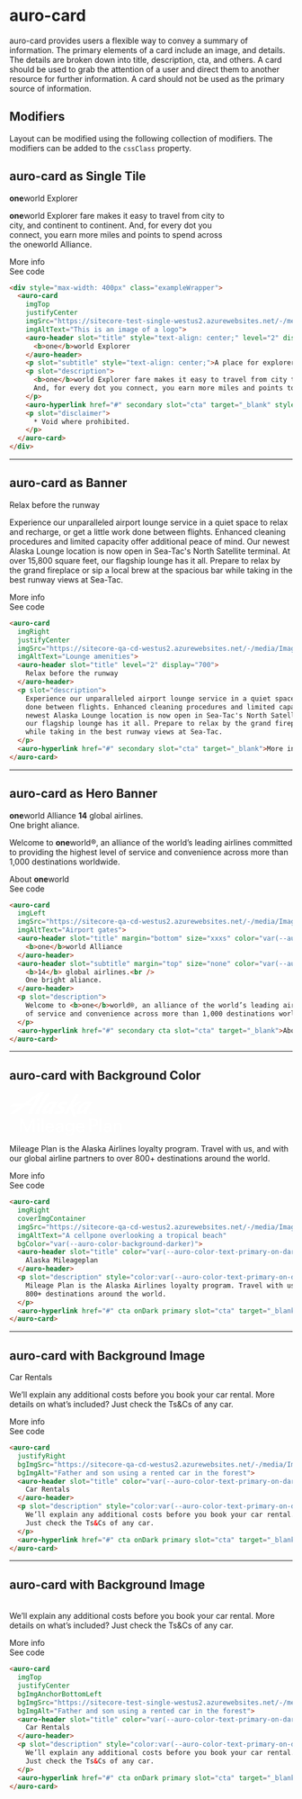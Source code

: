 # auro-card

auro-card provides users a flexible way to convey a summary of information. The primary elements of a card include an
image, and details. The details are broken down into title, description, cta, and others. A card should be used to
grab the attention of a user and direct them to another resource for further information. A card should not be used
as the primary source of information.

## Modifiers
Layout can be modified using the following collection of modifiers.  The modifiers can be added to the `cssClass`
property.

## auro-card as Single Tile

<div style="max-width: 400px" class="exampleWrapper">
  <auro-card
    imgTop
    justifyCenter
    imgSrc="https://sitecore-test-single-westus2.azurewebsites.net/-/media/Images/pages/examples/blue.png"
    imgAltText="This is an image of a logo">
    <auro-header slot="title" style="text-align: center;" level="2" display="600">
      <b>one</b>world Explorer
    </auro-header>
    <p slot="description">
      <b>one</b>world Explorer fare makes it easy to travel from city to city, and continent to continent.
      And, for every dot you connect, you earn more miles and points to spend across the oneworld Alliance.
    </p>
    <auro-hyperlink href="#" secondary slot="cta" target="_blank" style="text-align: center;">More info</auro-hyperlink>
  </auro-card>
</div>
  
<auro-accordion lowProfile justifyRight>
<span slot="trigger">See code</span>

```html
<div style="max-width: 400px" class="exampleWrapper">
  <auro-card
    imgTop
    justifyCenter
    imgSrc="https://sitecore-test-single-westus2.azurewebsites.net/-/media/Images/pages/examples/blue.png"
    imgAltText="This is an image of a logo">
    <auro-header slot="title" style="text-align: center;" level="2" display="600">
      <b>one</b>world Explorer
    </auro-header>
    <p slot="subtitle" style="text-align: center;">A place for explorers</p>
    <p slot="description">
      <b>one</b>world Explorer fare makes it easy to travel from city to city, and continent to continent.
      And, for every dot you connect, you earn more miles and points to spend across the oneworld Alliance.
    </p>
    <auro-hyperlink href="#" secondary slot="cta" target="_blank" style="text-align: center;">More info</auro-hyperlink>
    <p slot="disclaimer">
      * Void where prohibited.
    </p>
  </auro-card>
</div>
```

</auro-accordion>

<hr />

## auro-card as Banner

<div class="exampleWrapper">
  <auro-card
    imgRight
    justifyCenter
    imgSrc="https://sitecore-qa-cd-westus2.azurewebsites.net/-/media/Images/pages/examples/lounge.png"
    imgAltText="Lounge amenities"
    padding="0 40px 0 0 ">
    <auro-header slot="title" level="2" display="700">
      Relax before the runway
    </auro-header>
    <p slot="description">
      Experience our unparalleled airport lounge service in a quiet space to relax and recharge, or get a little work
      done between flights. Enhanced cleaning procedures and limited capacity offer additional peace of mind. Our
      newest Alaska Lounge location is now open in Sea-Tac's North Satellite terminal. At over 15,800 square feet,
      our flagship lounge has it all. Prepare to relax by the grand fireplace or sip a local brew at the spacious bar
      while taking in the best runway views at Sea-Tac.
    </p>
    <auro-hyperlink href="#" secondary slot="cta" target="_blank">More info</auro-hyperlink>
  </auro-card>
</div>
  
<auro-accordion lowProfile justifyRight>
<span slot="trigger">See code</span>

```html
<auro-card
  imgRight
  justifyCenter
  imgSrc="https://sitecore-qa-cd-westus2.azurewebsites.net/-/media/Images/pages/examples/lounge.png"
  imgAltText="Lounge amenities">
  <auro-header slot="title" level="2" display="700">
    Relax before the runway
  </auro-header>
  <p slot="description">
    Experience our unparalleled airport lounge service in a quiet space to relax and recharge, or get a little work
    done between flights. Enhanced cleaning procedures and limited capacity offer additional peace of mind. Our
    newest Alaska Lounge location is now open in Sea-Tac's North Satellite terminal. At over 15,800 square feet,
    our flagship lounge has it all. Prepare to relax by the grand fireplace or sip a local brew at the spacious bar
    while taking in the best runway views at Sea-Tac.
  </p>
  <auro-hyperlink href="#" secondary slot="cta" target="_blank">More info</auro-hyperlink>
</auro-card>
```

</auro-accordion>

<hr />

## auro-card as Hero Banner

<div class="exampleWrapper">
  <auro-card
    imgLeft
    imgSrc="https://sitecore-qa-cd-westus2.azurewebsites.net/-/media/Images/pages/examples/yellow.png"
    imgAltText="Airport gates">
    <auro-header slot="title" margin="bottom" size="xxxs" color="var(--auro-color-brand-midnight-400)" level="6" display="300">
      <b>one</b>world Alliance
    </auro-header>
    <auro-header slot="subtitle" margin="top" size="none" color="var(--auro-color-brand-midnight-400)" level="2" display="600">
      <b>14</b> global airlines.<br />
      One bright aliance.
    </auro-header>
    <p slot="description">
      Welcome to <b>one</b>world®, an alliance of the world’s leading airlines committed to providing the highest level
      of service and convenience across more than 1,000 destinations worldwide.
    </p>
    <auro-hyperlink href="#" secondary cta slot="cta" target="_blank">About <b>one</b>world</auro-hyperlink>
  </auro-card>
</div>
  
<auro-accordion lowProfile justifyRight>
<span slot="trigger">See code</span>

```html
<auro-card
  imgLeft
  imgSrc="https://sitecore-qa-cd-westus2.azurewebsites.net/-/media/Images/pages/examples/yellow.png"
  imgAltText="Airport gates">
  <auro-header slot="title" margin="bottom" size="xxxs" color="var(--auro-color-brand-midnight-400)" level="6" display="300">
    <b>one</b>world Alliance
  </auro-header>
  <auro-header slot="subtitle" margin="top" size="none" color="var(--auro-color-brand-midnight-400)" level="2" display="600">
    <b>14</b> global airlines.<br />
    One bright aliance.
  </auro-header>
  <p slot="description">
    Welcome to <b>one</b>world®, an alliance of the world’s leading airlines committed to providing the highest level
    of service and convenience across more than 1,000 destinations worldwide.
  </p>
  <auro-hyperlink href="#" secondary cta slot="cta" target="_blank">About <b>one</b>world</auro-hyperlink>
</auro-card>
```

</auro-accordion>

<hr />

## auro-card with Background Color

<div class="exampleWrapper">
  <auro-card
    imgRight
    coverImgContainer
    imgSrc="https://sitecore-qa-cd-westus2.azurewebsites.net/-/media/Images/pages/examples/ocean.png"
    imgAltText="A cellpone overlooking a tropical beach"
    bgColor="var(--auro-color-background-darker)"
    padding="20px 80px 20px 80px">
    <svg slot="title" xmlns="http://www.w3.org/2000/svg" viewBox="0 0 195.08 76"><defs><style>svg {width:200px; height: auto}.cls-1{fill:#fff;}</style></defs><title>ASMPLogo </title><g id="Layer_2" data-name="Layer 2"><g id="logo"><g id="Alaska"><path class="cls-1" d="M70.61,1.71,54.17,29.3a20.06,20.06,0,0,0-2.9,8.47H44.83c.44-3.49,1.8-6.81,4.63-11.57L61,6.92c2.29-3.82,4.58-5.21,8.74-5.21Z"/><path class="cls-1" d="M69.34,30.67c-1.2,1.11-3.53,2.79-5.49,2.85-1.35-.06-1.41-1.32-.5-3.07C66.82,23.8,70.47,20.28,75,20.29h.82Zm6.08-14.11c-8.34,0-13.46,4.85-18,15.48-1.13,2.67-1.78,6,2.07,5.93A17.6,17.6,0,0,0,68,35a9.3,9.3,0,0,0-.24,2.81h5.85a22,22,0,0,1,3-8.57L83.88,17A78.8,78.8,0,0,0,75.42,16.56Z"/><path class="cls-1" d="M129.46,30.67c-1.2,1.11-3.53,2.79-5.49,2.85-1.36-.06-1.41-1.32-.5-3.07,3.47-6.65,7.12-10.17,11.62-10.16h.82Zm6.08-14.11c-8.34,0-13.46,4.85-18,15.48-1.13,2.67-1.78,6,2.07,5.93a17.63,17.63,0,0,0,8.45-3,9.3,9.3,0,0,0-.24,2.81h5.85a22,22,0,0,1,3-8.57L144,17A78.8,78.8,0,0,0,135.54,16.56Z"/><path class="cls-1" d="M116.53,43.65h-1.91a5.53,5.53,0,0,1-5.33-4l-2.9-11L101,37.77H94.72l17.4-29.44c2.24-3.82,4.58-5.21,8.73-5.21h.64L109.94,22.63l8.66-6h7L111,26.72h0Z"/><path class="cls-1" d="M59.13,0c-5.87,0-8.9,1.55-14.66,5.71L25,19.75H12.53c-3.61,0-6.5.15-8.77,2.29L.53,25l18.12-.7L0,37.77H8.06L27.14,24c3.7-.14,6.27-.24,6.29-.23,4.45-.12,6.91-4,6.91-4H33L48.44,8.63,37,27.19c-2.45,4.27-3.63,7.31-4,10.58h6.62a20.09,20.09,0,0,1,2.91-8.47l15.6-26c1.08-1.79,2-3.25,2-3.25Z"/><path class="cls-1" d="M90.19,22.53c-.08.56.14.89,1.26,1.62l1.79,1.17a5,5,0,0,1,2.49,4.75C95.08,34.44,91.87,38,85.05,38a38.83,38.83,0,0,1-7.89-.69l2.65-4.46a29.83,29.83,0,0,0,5.72.64c2.57,0,3.59-1.15,3.73-2.1.09-.56-.18-1.21-1.4-2.05l-1.42-1c-2.27-1.62-2.86-2.9-2.57-4.91.57-3.87,5-6.82,11.25-6.82a59.78,59.78,0,0,1,6.4.36L99,21.14A56.25,56.25,0,0,0,93.27,21C91.48,21,90.32,21.63,90.19,22.53Z"/></g><path class="cls-1" d="M140.43,33.92a2.07,2.07,0,1,1-2,2.07A2.07,2.07,0,0,1,140.43,33.92Zm0,3.73a1.66,1.66,0,1,0-1.6-1.66A1.61,1.61,0,0,0,140.43,37.65Zm-.25-.56h-.43V34.85h.78a.7.7,0,0,1,.27,1.37l.5.87h-.48l-.48-.83h-.16Zm.29-1.2c.25,0,.39-.13.39-.33s-.14-.35-.39-.35h-.29v.68Z"/><path class="cls-1" d="M40.37,69.28V51.21L32.44,69.28H29.5L21.64,51.21V69.28H18.47V46.07h4.35L31,65l8.24-18.89h4.29V69.28Z"/><path class="cls-1" d="M49.86,45.35a2.21,2.21,0,1,1-2.19,2.23A2.2,2.2,0,0,1,49.86,45.35ZM48.35,69.28V53.54h3V69.28Z"/><path class="cls-1" d="M56.2,69.28V45.58h3.08v23.7Z"/><path class="cls-1" d="M77.33,64.8a7.13,7.13,0,0,1-7.07,5c-4.22,0-7.92-3.07-7.92-8.41,0-4.94,3.57-8.31,7.53-8.31,4.85,0,7.56,3.33,7.56,8.25a7.58,7.58,0,0,1-.06,1H65.52a4.67,4.67,0,0,0,4.74,4.78,4.29,4.29,0,0,0,4.42-3.18Zm-3.11-5a4,4,0,0,0-4.32-4,4.24,4.24,0,0,0-4.29,4Z"/><path class="cls-1" d="M85.2,60.28l4.26-.62c1-.13,1.21-.62,1.21-1.18,0-1.54-1-2.82-3.4-2.82a3.35,3.35,0,0,0-3.57,3.18l-3-.69c.33-3,3-5.1,6.45-5.1,4.72,0,6.55,2.68,6.55,5.76V66.7a14.15,14.15,0,0,0,.2,2.58h-3a12.09,12.09,0,0,1-.16-2.12,5.75,5.75,0,0,1-5.07,2.61c-3.21,0-5.28-2.22-5.28-4.71C80.42,62.25,82.49,60.67,85.2,60.28Zm5.47,2.26v-.72l-4.81.72a2.36,2.36,0,0,0-2.29,2.36,2.38,2.38,0,0,0,2.55,2.29C88.64,67.19,90.67,66,90.67,62.54Z"/><path class="cls-1" d="M99.77,69.45a4.19,4.19,0,0,0,4.29,3.86c3.31,0,4.81-1.7,4.81-5.11V65.94a5.24,5.24,0,0,1-4.81,2.59c-4.19,0-7.23-3.18-7.23-7.63,0-4.25,2.91-7.66,7.23-7.66,2.43,0,4.06.92,4.85,2.49V53.54h3V68.11c0,4-2,7.89-7.89,7.89-3.93,0-6.87-2.49-7.27-5.87ZM109,60.9c0-3-1.84-5-4.49-5s-4.55,2-4.55,5,1.77,5,4.55,5S109,64,109,60.9Z"/><path class="cls-1" d="M130.33,64.8a7.14,7.14,0,0,1-7.07,5c-4.23,0-7.92-3.07-7.92-8.41,0-4.94,3.56-8.31,7.53-8.31,4.84,0,7.56,3.33,7.56,8.25a5.91,5.91,0,0,1-.07,1H118.51a4.69,4.69,0,0,0,4.75,4.78,4.29,4.29,0,0,0,4.42-3.18Zm-3.11-5a4,4,0,0,0-4.32-4,4.24,4.24,0,0,0-4.29,4Z"/><path class="cls-1" d="M141.8,59.79v9.49h-3.21V46.07H147c4.29,0,7.17,3,7.17,6.88s-2.88,6.84-7.17,6.84Zm4.65-2.88c2.78,0,4.49-1.54,4.49-3.93s-1.71-4-4.49-4H141.8v8Z"/><path class="cls-1" d="M157.08,69.28V45.58h3.08v23.7Z"/><path class="cls-1" d="M168.77,60.28l4.25-.62c.95-.13,1.21-.62,1.21-1.18,0-1.54-1-2.82-3.4-2.82a3.35,3.35,0,0,0-3.57,3.18l-2.95-.69c.33-3,3.05-5.1,6.45-5.1,4.72,0,6.55,2.68,6.55,5.76V66.7a14.15,14.15,0,0,0,.2,2.58h-3a12.09,12.09,0,0,1-.16-2.12,5.75,5.75,0,0,1-5.07,2.61c-3.21,0-5.27-2.22-5.27-4.71C164,62.25,166.05,60.67,168.77,60.28Zm5.46,2.26v-.72l-4.81.72a2.36,2.36,0,0,0-2.29,2.36,2.38,2.38,0,0,0,2.55,2.29C172.2,67.19,174.23,66,174.23,62.54Z"/><path class="cls-1" d="M184.67,69.28H181.6V53.54h3v2.25a5.38,5.38,0,0,1,4.84-2.71c3.77,0,5.63,2.71,5.63,6.22v10H192V59.82c0-2.19-.92-4-3.67-4-2.42,0-3.67,1.93-3.67,4.32Z"/></g></g></svg>
    <p slot="description" style="color:var(--auro-color-text-primary-on-dark)">
      Mileage Plan is the Alaska Airlines loyalty program. Travel with us, and with our global airline partners to over
      800+ destinations around the world.
    </p>
    <auro-hyperlink href="#" cta onDark primary slot="cta" target="_blank">More info</auro-hyperlink>
  </auro-card>
</div>
  
<auro-accordion lowProfile justifyRight>
<span slot="trigger">See code</span>

```html
<auro-card
  imgRight
  coverImgContainer
  imgSrc="https://sitecore-qa-cd-westus2.azurewebsites.net/-/media/Images/pages/examples/ocean.png"
  imgAltText="A cellpone overlooking a tropical beach"
  bgColor="var(--auro-color-background-darker)">
  <auro-header slot="title" color="var(--auro-color-text-primary-on-dark)" level="2" display="600">
    Alaska Mileageplan
  </auro-header>
  <p slot="description" style="color:var(--auro-color-text-primary-on-dark)">
    Mileage Plan is the Alaska Airlines loyalty program. Travel with us, and with our global airline partners to over
    800+ destinations around the world.
  </p>
  <auro-hyperlink href="#" cta onDark primary slot="cta" target="_blank">More info</auro-hyperlink>
</auro-card>
```

</auro-accordion>

<hr />

## auro-card with Background Image

<div class="exampleWrapper">
  <auro-card
    justifyRight
    bgImgSrc="https://sitecore-qa-cd-westus2.azurewebsites.net/-/media/Images/pages/vacations/600x180_car_rental.jpg"
    bgImgAlt="Father and son using a rented car in the forest"
    padding="0px 10px 10px 475px">
    <auro-header slot="title" color="var(--auro-color-text-primary-on-dark)" level="2" display="600">
      Car Rentals
    </auro-header>
    <p slot="description" style="color:var(--auro-color-text-primary-on-dark)">
      We’ll explain any additional costs before you book your car rental. More details on what’s included?
      Just check the Ts&Cs of any car.
    </p>
    <auro-hyperlink href="#" cta onDark primary slot="cta" target="_blank">More info</auro-hyperlink>
  </auro-card>
</div>
  
<auro-accordion lowProfile justifyRight>
<span slot="trigger">See code</span>

```html
<auro-card
  justifyRight
  bgImgSrc="https://sitecore-qa-cd-westus2.azurewebsites.net/-/media/Images/pages/vacations/600x180_car_rental.jpg"
  bgImgAlt="Father and son using a rented car in the forest">
  <auro-header slot="title" color="var(--auro-color-text-primary-on-dark)" level="2" display="600">
    Car Rentals
  </auro-header>
  <p slot="description" style="color:var(--auro-color-text-primary-on-dark)">
    We’ll explain any additional costs before you book your car rental. More details on what’s included?
    Just check the Ts&Cs of any car.
  </p>
  <auro-hyperlink href="#" cta onDark primary slot="cta" target="_blank">More info</auro-hyperlink>
</auro-card>
```

</auro-accordion>

<hr />

## auro-card with Background Image

<div class="exampleWrapper">
  <auro-card
    imgTop
    justifyCenter
    bgImgAnchorBottomLeft
    bgImgSrc="https://sitecore-test-single-westus2.azurewebsites.net/-/media/Images/pages/examples/light-blue-large.jpg"
    padding="20px 200px"
    imgSrc="https://sitecore-test-single-westus2.azurewebsites.net/-/media/Images/pages/examples/oneworld-travel-bright-Horizontal.jpg"
    imgAltText="oneworld travel bright">
    <p slot="description" style="color:var(--auro-color-text-primary-on-dark)">
      <br />We’ll explain any additional costs before you book your car rental. More details on what’s included?
      Just check the Ts&Cs of any car.
    </p>
    <auro-hyperlink href="#" cta onDark secondary slot="cta" target="_blank">More info</auro-hyperlink>
  </auro-card>
</div>
  
<auro-accordion lowProfile justifyRight>
<span slot="trigger">See code</span>

```html
<auro-card
  imgTop
  justifyCenter
  bgImgAnchorBottomLeft
  bgImgSrc="https://sitecore-test-single-westus2.azurewebsites.net/-/media/Images/pages/examples/light-blue-large.jpg"
  bgImgAlt="Father and son using a rented car in the forest">
  <auro-header slot="title" color="var(--auro-color-text-primary-on-dark)" level="2" display="600">
    Car Rentals
  </auro-header>
  <p slot="description" style="color:var(--auro-color-text-primary-on-dark)">
    We’ll explain any additional costs before you book your car rental. More details on what’s included?
    Just check the Ts&Cs of any car.
  </p>
  <auro-hyperlink href="#" cta onDark primary slot="cta" target="_blank">More info</auro-hyperlink>
</auro-card>
```

</auro-accordion>

